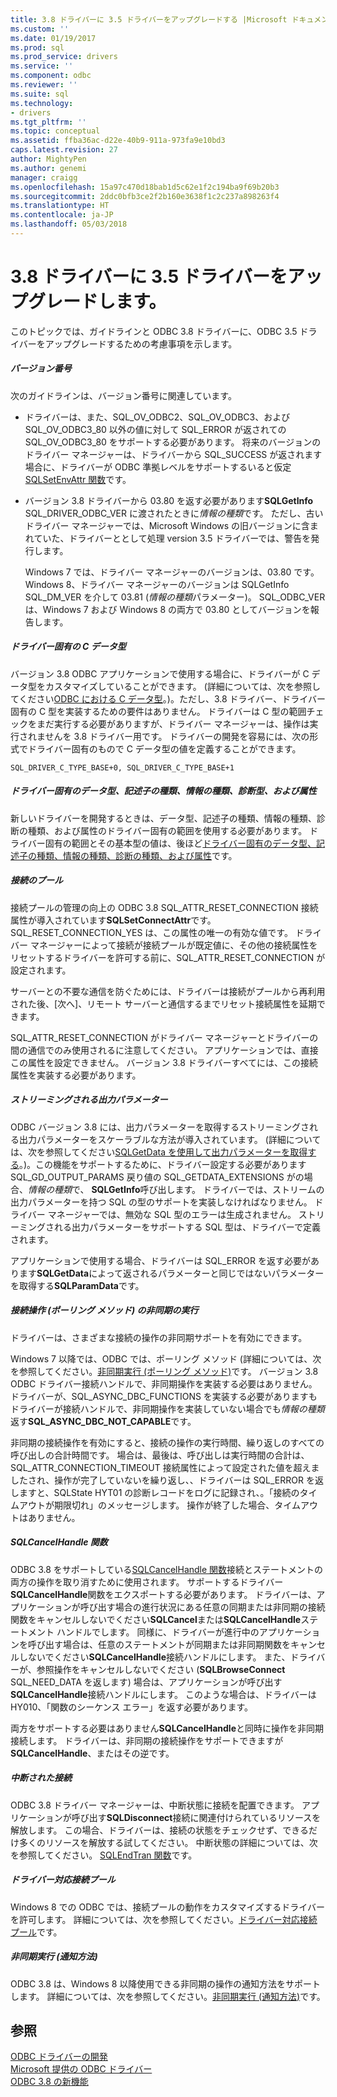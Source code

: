 ```yaml
---
title: 3.8 ドライバーに 3.5 ドライバーをアップグレードする |Microsoft ドキュメント
ms.custom: ''
ms.date: 01/19/2017
ms.prod: sql
ms.prod_service: drivers
ms.service: ''
ms.component: odbc
ms.reviewer: ''
ms.suite: sql
ms.technology:
- drivers
ms.tgt_pltfrm: ''
ms.topic: conceptual
ms.assetid: ffba36ac-d22e-40b9-911a-973fa9e10bd3
caps.latest.revision: 27
author: MightyPen
ms.author: genemi
manager: craigg
ms.openlocfilehash: 15a97c470d18bab1d5c62e1f2c194ba9f69b20b3
ms.sourcegitcommit: 2ddc0bfb3ce2f2b160e3638f1c2c237a898263f4
ms.translationtype: HT
ms.contentlocale: ja-JP
ms.lasthandoff: 05/03/2018
---
```

# <a name="upgrading-a-35-driver-to-a-38-driver"></a>3.8 ドライバーに 3.5 ドライバーをアップグレードします。
このトピックでは、ガイドラインと ODBC 3.8 ドライバーに、ODBC 3.5 ドライバーをアップグレードするための考慮事項を示します。  
  
##### <a name="version-numbers"></a>バージョン番号  
 次のガイドラインは、バージョン番号に関連しています。  
  
-   ドライバーは、また、SQL_OV_ODBC2、SQL_OV_ODBC3、および SQL_OV_ODBC3_80 以外の値に対して SQL_ERROR が返されての SQL_OV_ODBC3_80 をサポートする必要があります。 将来のバージョンのドライバー マネージャーは、ドライバーから SQL_SUCCESS が返されます場合に、ドライバーが ODBC 準拠レベルをサポートするいると仮定[SQLSetEnvAttr 関数](../../../odbc/reference/syntax/sqlsetenvattr-function.md)です。  
  
-   バージョン 3.8 ドライバーから 03.80 を返す必要があります**SQLGetInfo** SQL_DRIVER_ODBC_VER に渡されたときに*情報の種類*です。 ただし、古いドライバー マネージャーでは、Microsoft Windows の旧バージョンに含まれていた、ドライバーととして処理 version 3.5 ドライバーでは、警告を発行します。  
  
     Windows 7 では、ドライバー マネージャーのバージョンは、03.80 です。 Windows 8、ドライバー マネージャーのバージョンは SQLGetInfo SQL_DM_VER を介して 03.81 (*情報の種類*パラメーター)。 SQL_ODBC_VER は、Windows 7 および Windows 8 の両方で 03.80 としてバージョンを報告します。  
  
##### <a name="driver-specific-c-data-types"></a>ドライバー固有の C データ型  
 バージョン 3.8 ODBC アプリケーションで使用する場合に、ドライバーが C データ型をカスタマイズしていることができます。 (詳細については、次を参照してください[ODBC における C データ型](../../../odbc/reference/develop-app/c-data-types-in-odbc.md)。)。ただし、3.8 ドライバー、ドライバー固有の C 型を実装するための要件はありません。 ドライバーは C 型の範囲チェックをまだ実行する必要がありますが、ドライバー マネージャーは、操作は実行されませんを 3.8 ドライバー用です。 ドライバーの開発を容易には、次の形式でドライバー固有のもので C データ型の値を定義することができます。  
  
```  
SQL_DRIVER_C_TYPE_BASE+0, SQL_DRIVER_C_TYPE_BASE+1  
```  
  
##### <a name="driver-specific-data-types-descriptor-types-information-types-diagnostic-types-and-attributes"></a>ドライバー固有のデータ型、記述子の種類、情報の種類、診断型、および属性  
 新しいドライバーを開発するときは、データ型、記述子の種類、情報の種類、診断の種類、および属性のドライバー固有の範囲を使用する必要があります。 ドライバー固有の範囲とその基本型の値は、後ほど[ドライバー固有のデータ型、記述子の種類、情報の種類、診断の種類、および属性](../../../odbc/reference/develop-app/driver-specific-data-types-descriptor-information-diagnostic.md)です。  
  
##### <a name="connection-pooling"></a>接続のプール  
 接続プールの管理の向上の ODBC 3.8 SQL_ATTR_RESET_CONNECTION 接続属性が導入されています**SQLSetConnectAttr**です。 SQL_RESET_CONNECTION_YES は、この属性の唯一の有効な値です。 ドライバー マネージャーによって接続が接続プールが既定値に、その他の接続属性をリセットするドライバーを許可する前に、SQL_ATTR_RESET_CONNECTION が設定されます。  
  
 サーバーとの不要な通信を防ぐためには、ドライバーは接続がプールから再利用された後、[次へ]、リモート サーバーと通信するまでリセット接続属性を延期できます。  
  
 SQL_ATTR_RESET_CONNECTION がドライバー マネージャーとドライバーの間の通信でのみ使用されるに注意してください。 アプリケーションでは、直接この属性を設定できません。 バージョン 3.8 ドライバーすべてには、この接続属性を実装する必要があります。  
  
##### <a name="streamed-output-parameters"></a>ストリーミングされる出力パラメーター  
 ODBC バージョン 3.8 には、出力パラメーターを取得するストリーミングされる出力パラメーターをスケーラブルな方法が導入されています。 (詳細については、次を参照してください[SQLGetData を使用して出力パラメーターを取得する](../../../odbc/reference/develop-app/retrieving-output-parameters-using-sqlgetdata.md)。)。この機能をサポートするために、ドライバー設定する必要があります SQL_GD_OUTPUT_PARAMS 戻り値の SQL_GETDATA_EXTENSIONS がの場合、*情報の種類*で、 **SQLGetInfo**呼び出します。 ドライバーでは、ストリームの出力パラメーターを持つ SQL の型のサポートを実装しなければなりません。 ドライバー マネージャーでは、無効な SQL 型のエラーは生成されません。 ストリーミングされる出力パラメーターをサポートする SQL 型は、ドライバーで定義されます。  
  
 アプリケーションで使用する場合、ドライバーは SQL_ERROR を返す必要があります**SQLGetData**によって返されるパラメーターと同じではないパラメーターを取得する**SQLParamData**です。  
  
##### <a name="asynchronous-execution-for-connection-operations-polling-method"></a>接続操作 (ポーリング メソッド) の非同期の実行  
 ドライバーは、さまざまな接続の操作の非同期サポートを有効にできます。  
  
 Windows 7 以降では、ODBC では、ポーリング メソッド (詳細については、次を参照してください。[非同期実行 (ポーリング メソッド)](../../../odbc/reference/develop-app/asynchronous-execution-polling-method.md)です。 バージョン 3.8 ODBC ドライバー接続ハンドルで、非同期操作を実装する必要はありません。 ドライバーが、SQL_ASYNC_DBC_FUNCTIONS を実装する必要がありますもドライバーが接続ハンドルで、非同期操作を実装していない場合でも*情報の種類*返す**SQL_ASYNC_DBC_NOT_CAPABLE**です。  
  
 非同期の接続操作を有効にすると、接続の操作の実行時間、繰り返しのすべての呼び出しの合計時間です。 場合は、最後は、呼び出しは実行時間の合計は、SQL_ATTR_CONNECTION_TIMEOUT 接続属性によって設定された値を超えましたされ、操作が完了していないを繰り返し、、ドライバーは SQL_ERROR を返しますと、SQLState HYT01 の診断レコードをログに記録され、。「接続のタイムアウトが期限切れ」のメッセージします。 操作が終了した場合、タイムアウトはありません。  
  
##### <a name="sqlcancelhandle-function"></a>SQLCancelHandle 関数  
 ODBC 3.8 をサポートしている[SQLCancelHandle 関数](../../../odbc/reference/syntax/sqlcancelhandle-function.md)接続とステートメントの両方の操作を取り消すために使用されます。 サポートするドライバー **SQLCancelHandle**関数をエクスポートする必要があります。 ドライバーは、アプリケーションが呼び出す場合の進行状況にある任意の同期または非同期の接続関数をキャンセルしないでください**SQLCancel**または**SQLCancelHandle**ステートメント ハンドルでします。 同様に、ドライバーが進行中のアプリケーションを呼び出す場合は、任意のステートメントが同期または非同期関数をキャンセルしないでください**SQLCancelHandle**接続ハンドルにします。 また、ドライバーが、参照操作をキャンセルしないでください (**SQLBrowseConnect** SQL_NEED_DATA を返します) 場合は、アプリケーションが呼び出す**SQLCancelHandle**接続ハンドルにします。 このような場合は、ドライバーは HY010、「関数のシーケンス エラー」を返す必要があります。  
  
 両方をサポートする必要はありません**SQLCancelHandle**と同時に操作を非同期接続します。 ドライバーは、非同期の接続操作をサポートできますが**SQLCancelHandle**、またはその逆です。  
  
##### <a name="suspended-connections"></a>中断された接続  
 ODBC 3.8 ドライバー マネージャーは、中断状態に接続を配置できます。 アプリケーションが呼び出す**SQLDisconnect**接続に関連付けられているリソースを解放します。 この場合、ドライバーは、接続の状態をチェックせず、できるだけ多くのリソースを解放する試してください。 中断状態の詳細については、次を参照してください。 [SQLEndTran 関数](../../../odbc/reference/syntax/sqlendtran-function.md)です。  
  
##### <a name="driver-aware-connection-pooling"></a>ドライバー対応接続プール  
 Windows 8 での ODBC では、接続プールの動作をカスタマイズするドライバーを許可します。 詳細については、次を参照してください。[ドライバー対応接続プール](../../../odbc/reference/develop-app/driver-aware-connection-pooling.md)です。  
  
##### <a name="asynchronous-execution-notification-method"></a>非同期実行 (通知方法)  
 ODBC 3.8 は、Windows 8 以降使用できる非同期の操作の通知方法をサポートします。 詳細については、次を参照してください。[非同期実行 (通知方法)](../../../odbc/reference/develop-app/asynchronous-execution-notification-method.md)です。  
  
## <a name="see-also"></a>参照  
 [ODBC ドライバーの開発](../../../odbc/reference/develop-driver/developing-an-odbc-driver.md)   
 [Microsoft 提供の ODBC ドライバー](../../../odbc/microsoft/microsoft-supplied-odbc-drivers.md)   
 [ODBC 3.8 の新機能](../../../odbc/reference/what-s-new-in-odbc-3-8.md)
